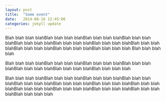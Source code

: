 ```yaml
---
layout: post
title:  "Some event"
date:   2014-08-16 12:45:06
categories: jekyll update
---
```

Blah blah blah blahBlah blah blah blahBlah blah blah blahBlah blah blah blahBlah blah blah blahBlah blah blah blahBlah blah blah blahBlah blah blah blahBlah blah blah blahBlah blah blah blahBlah blah blah blah
Blah blah blah blah

Blah blah blah blahBlah blah blah blahBlah blah blah blahBlah blah blah blahBlah blah blah blahBlah blah blah blahBlah blah blah blah

Blah blah blah blahBlah blah blah blahBlah blah blah blahBlah blah blah blahBlah blah blah blahBlah blah blah blahBlah blah blah blahBlah blah blah blahBlah blah blah blahBlah blah blah blahBlah blah blah blahBlah blah blah blahBlah blah blah blah 


